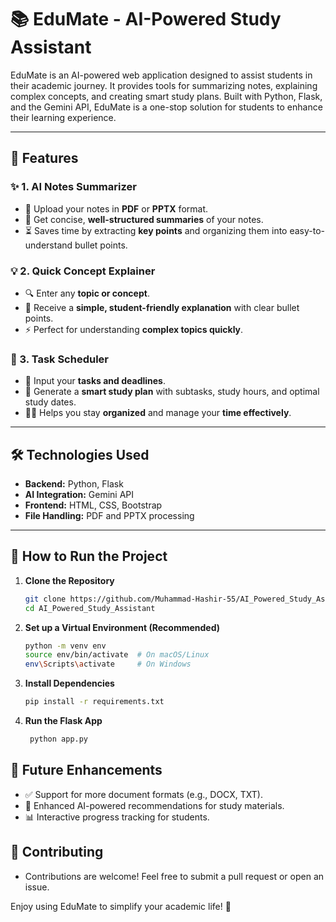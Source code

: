 # 📚 EduMate - AI-Powered Study Assistant  

EduMate is an AI-powered web application designed to assist students in their academic journey. It provides tools for summarizing notes, explaining complex concepts, and creating smart study plans. Built with Python, Flask, and the Gemini API, EduMate is a one-stop solution for students to enhance their learning experience.  

---

## 🚀 Features  

### ✨ 1. AI Notes Summarizer  
- 📂 Upload your notes in **PDF** or **PPTX** format.  
- 📑 Get concise, **well-structured summaries** of your notes.  
- ⏳ Saves time by extracting **key points** and organizing them into easy-to-understand bullet points.  

### 💡 2. Quick Concept Explainer  
- 🔍 Enter any **topic or concept**.  
- 📌 Receive a **simple, student-friendly explanation** with clear bullet points.  
- ⚡ Perfect for understanding **complex topics quickly**.  

### 📅 3. Task Scheduler  
- 📆 Input your **tasks and deadlines**.  
- 📝 Generate a **smart study plan** with subtasks, study hours, and optimal study dates.  
- 🧑‍🎓 Helps you stay **organized** and manage your **time effectively**.  

---

## 🛠 Technologies Used  
- **Backend:** Python, Flask  
- **AI Integration:** Gemini API  
- **Frontend:** HTML, CSS, Bootstrap  
- **File Handling:** PDF and PPTX processing  

---

## 🎯 How to Run the Project  

1. **Clone the Repository**  
   ```sh
   git clone https://github.com/Muhammad-Hashir-55/AI_Powered_Study_Assistant.git
   cd AI_Powered_Study_Assistant
2. **Set up a Virtual Environment (Recommended)**
   ```sh
   python -m venv env
   source env/bin/activate  # On macOS/Linux
   env\Scripts\activate     # On Windows
3. **Install Dependencies**
   ```sh
   pip install -r requirements.txt
4. **Run the Flask App**
   ```sh
    python app.py
## 📌 Future Enhancements
- ✅ Support for more document formats (e.g., DOCX, TXT).
- 🤖 Enhanced AI-powered recommendations for study materials.
- 📊 Interactive progress tracking for students.
## 🤝 Contributing
- Contributions are welcome! Feel free to submit a pull request or open an issue.

Enjoy using EduMate to simplify your academic life! 🚀

